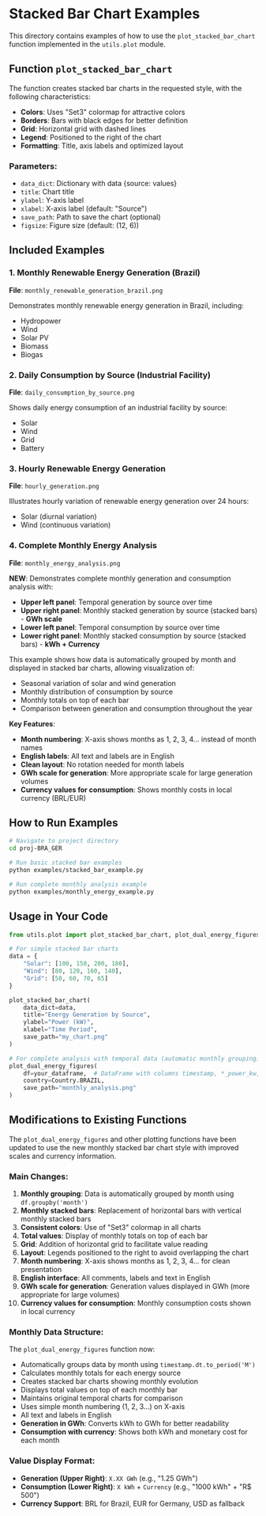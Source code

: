 # Stacked Bar Chart Examples

This directory contains examples of how to use the `plot_stacked_bar_chart` function implemented in the `utils.plot` module.

## Function `plot_stacked_bar_chart`

The function creates stacked bar charts in the requested style, with the following characteristics:

- **Colors**: Uses "Set3" colormap for attractive colors
- **Borders**: Bars with black edges for better definition
- **Grid**: Horizontal grid with dashed lines
- **Legend**: Positioned to the right of the chart
- **Formatting**: Title, axis labels and optimized layout

### Parameters:

- `data_dict`: Dictionary with data {source: values}
- `title`: Chart title
- `ylabel`: Y-axis label
- `xlabel`: X-axis label (default: "Source")
- `save_path`: Path to save the chart (optional)
- `figsize`: Figure size (default: (12, 6))

## Included Examples

### 1. Monthly Renewable Energy Generation (Brazil)
**File**: `monthly_renewable_generation_brazil.png`

Demonstrates monthly renewable energy generation in Brazil, including:
- Hydropower
- Wind
- Solar PV
- Biomass
- Biogas

### 2. Daily Consumption by Source (Industrial Facility)
**File**: `daily_consumption_by_source.png`

Shows daily energy consumption of an industrial facility by source:
- Solar
- Wind
- Grid
- Battery

### 3. Hourly Renewable Energy Generation
**File**: `hourly_generation.png`

Illustrates hourly variation of renewable energy generation over 24 hours:
- Solar (diurnal variation)
- Wind (continuous variation)

### 4. Complete Monthly Energy Analysis
**File**: `monthly_energy_analysis.png`

**NEW**: Demonstrates complete monthly generation and consumption analysis with:
- **Upper left panel**: Temporal generation by source over time
- **Upper right panel**: Monthly stacked generation by source (stacked bars) - **GWh scale**
- **Lower left panel**: Temporal consumption by source over time
- **Lower right panel**: Monthly stacked consumption by source (stacked bars) - **kWh + Currency**

This example shows how data is automatically grouped by month and displayed in stacked bar charts, allowing visualization of:
- Seasonal variation of solar and wind generation
- Monthly distribution of consumption by source
- Monthly totals on top of each bar
- Comparison between generation and consumption throughout the year

**Key Features**:
- **Month numbering**: X-axis shows months as 1, 2, 3, 4... instead of month names
- **English labels**: All text and labels are in English
- **Clean layout**: No rotation needed for month labels
- **GWh scale for generation**: More appropriate scale for large generation volumes
- **Currency values for consumption**: Shows monthly costs in local currency (BRL/EUR)

## How to Run Examples

```bash
# Navigate to project directory
cd proj-BRA_GER

# Run basic stacked bar examples
python examples/stacked_bar_example.py

# Run complete monthly analysis example
python examples/monthly_energy_example.py
```

## Usage in Your Code

```python
from utils.plot import plot_stacked_bar_chart, plot_dual_energy_figures

# For simple stacked bar charts
data = {
    "Solar": [100, 150, 200, 180],
    "Wind": [80, 120, 160, 140],
    "Grid": [50, 60, 70, 65]
}

plot_stacked_bar_chart(
    data_dict=data,
    title="Energy Generation by Source",
    ylabel="Power (kW)",
    xlabel="Time Period",
    save_path="my_chart.png"
)

# For complete analysis with temporal data (automatic monthly grouping)
plot_dual_energy_figures(
    df=your_dataframe,  # DataFrame with columns timestamp, *_power_kw, *_used_kw
    country=Country.BRAZIL,
    save_path="monthly_analysis.png"
)
```

## Modifications to Existing Functions

The `plot_dual_energy_figures` and other plotting functions have been updated to use the new monthly stacked bar chart style with improved scales and currency information.

### Main Changes:

1. **Monthly grouping**: Data is automatically grouped by month using `df.groupby('month')`
2. **Monthly stacked bars**: Replacement of horizontal bars with vertical monthly stacked bars
3. **Consistent colors**: Use of "Set3" colormap in all charts
4. **Total values**: Display of monthly totals on top of each bar
5. **Grid**: Addition of horizontal grid to facilitate value reading
6. **Layout**: Legends positioned to the right to avoid overlapping the chart
7. **Month numbering**: X-axis shows months as 1, 2, 3, 4... for clean presentation
8. **English interface**: All comments, labels and text in English
9. **GWh scale for generation**: Generation values displayed in GWh (more appropriate for large volumes)
10. **Currency values for consumption**: Monthly consumption costs shown in local currency

### Monthly Data Structure:

The `plot_dual_energy_figures` function now:
- Automatically groups data by month using `timestamp.dt.to_period('M')`
- Calculates monthly totals for each energy source
- Creates stacked bar charts showing monthly evolution
- Displays total values on top of each monthly bar
- Maintains original temporal charts for comparison
- Uses simple month numbering (1, 2, 3...) on X-axis
- All text and labels in English
- **Generation in GWh**: Converts kWh to GWh for better readability
- **Consumption with currency**: Shows both kWh and monetary cost for each month

### Value Display Format:

- **Generation (Upper Right)**: `X.XX GWh` (e.g., "1.25 GWh")
- **Consumption (Lower Right)**: `X kWh` + `Currency` (e.g., "1000 kWh" + "R$ 500")
- **Currency Support**: BRL for Brazil, EUR for Germany, USD as fallback 